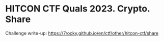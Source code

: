 # HITCON CTF Quals 2023. Crypto. Share

Challenge write-up: https://7rocky.github.io/en/ctf/other/hitcon-ctf/share
